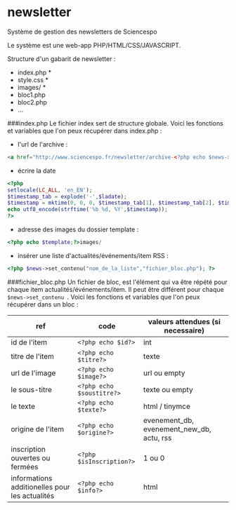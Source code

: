 newsletter
==========

Système de gestion des newsletters de Sciencespo

Le système est une web-app PHP/HTML/CSS/JAVASCRIPT.


Structure d'un gabarit de newsletter :

- index.php *
- style.css *
- images/ *
- bloc1.php
- bloc2.php
- …

###index.php
Le fichier index sert de structure globale.
Voici les fonctions et variables que l'on peux récupérer dans index.php :
- l'url de l'archive :
```html
<a href="http://www.sciencespo.fr/newsletter/archive-<?php echo $news->unique_id();?>.html">Cliquer ici</a>
```
- écrire la date
```php
<?php
setlocale(LC_ALL, 'en_EN');
$timestamp_tab = explode('-',$ladate);
$timestamp = mktime(0, 0, 0, $timestamp_tab[1], $timestamp_tab[2], $timestamp_tab[0]); 
echo utf8_encode(strftime('%b %d, %Y',$timestamp));
?>
```
- adresse des images du dossier template :
```php
<?php echo $template;?>images/
```
- insérer une liste d'actualités/événements/item RSS :
```php
<?php $news->set_contenu("nom_de_la_liste","fichier_bloc.php"); ?>
```

###fichier_bloc.php
Un fichier de bloc, est l'élément qui va être répété pour chaque item actualités/événements/item. Il peut être différent pour chaque ```$news->set_contenu ```.
Voici les fonctions et variables que l'on peux récupérer dans un bloc :

ref | code | valeurs attendues (si necessaire)
----|------|-----
id de l'item | ```<?php echo $id?>``` | int
titre de l'item | ```<?php echo $titre?>``` | texte
url de l'image | ```<?php echo $image?>``` | url ou empty
le sous-titre | ```<?php echo $soustitre?>``` | texte ou empty
le texte | ```<?php echo $texte?>``` | html / tinymce
origine de l'item | ```<?php echo $origine?>```| evenement_db, evenement_new_db, actu, rss
inscription ouvertes ou fermées | ```<?php $isInscription?>``` | 1 ou 0
informations additionelles pour les actualités | ```<?php echo $info?>``` | html




